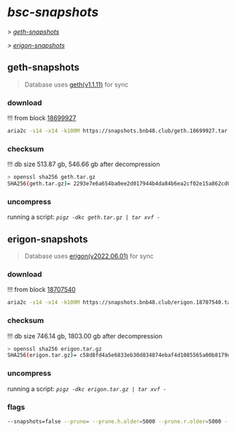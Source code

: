 # *bsc-snapshots*


*\> [geth-snapshots](#geth-snapshots)*

*\> [erigon-snapshots](#erigon-snapshots)*


## geth-snapshots


> Database uses [geth(v1.1.11)](https://github.com/bnb-chain/bsc/releases/tag/v1.1.11) for sync


### download

<!-- begin_geth -->

!!! from block [18699927](https://bscscan.com/block/18699927)
```bash
aria2c -s14 -x14 -k100M https://snapshots.bnb48.club/geth.18699927.tar.gz -o geth.tar.gz
```


### checksum


!!! db size 513.87 gb, 546.66 gb after decompression
```bash
> openssl sha256 geth.tar.gz
SHA256(geth.tar.gz)= 2293e7e6a654ba0ee2d017944b4da84b6ea2cf02e15a862cd037f5d41b493172
```

<!-- end_geth -->

### uncompress


running a script: _`pigz -dkc geth.tar.gz | tar xvf -`_


## erigon-snapshots


> Database uses [erigon(v2022.06.01)](https://github.com/ledgerwatch/erigon/releases/tag/v2022.06.01) for sync


### download

<!-- begin_erigon -->

!!! from block [18707540](https://bscscan.com/block/18707540)
```bash
aria2c -s14 -x14 -k100M https://snapshots.bnb48.club/erigon.18707540.tar.gz -o erigon.tar.gz
```


### checksum


!!! db size 746.14 gb, 1803.00 gb after decompression
```bash
> openssl sha256 erigon.tar.gz
SHA256(erigon.tar.gz)= c58d8fd4a5e6833eb30d834874ebaf4d1085565a00b8179d9f3415bef549c8f3
```

<!-- end_erigon -->

### uncompress


running a script: _`pigz -dkc erigon.tar.gz | tar xvf -`_


### flags


```bash
--snapshots=false --prune= --prune.h.older=5000 --prune.r.older=5000 --prune.t.older=5000 --prune.c.older=5000
```
